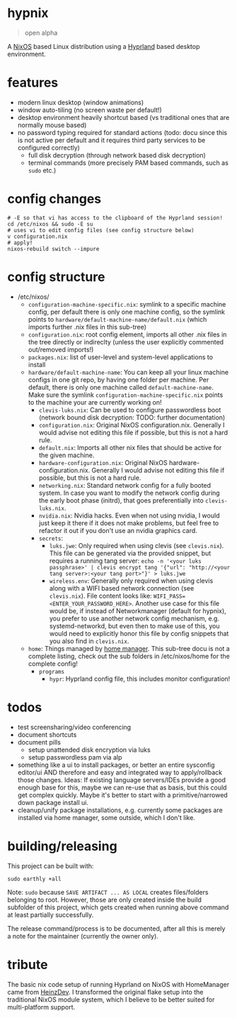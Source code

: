 # hypnix

> open alpha

A [NixOS](https://nixos.org) based Linux distribution using a [Hyprland](https://hyprland.org) based desktop environment.

# features
- modern linux desktop (window animations)
- window auto-tiling (no screen waste per default!)
- desktop environment heavily shortcut based (vs traditional ones that are normally mouse based)
- no password typing required for standard actions (todo: docu since this is not active per default and it requires third party services to be configured correctly)
  - full disk decryption (through network based disk decryption)
  - terminal commands (more precisely PAM based commands, such as `sudo` etc.)

# config changes

```shell
# -E so that vi has access to the clipboard of the Hyprland session!
cd /etc/nixos && sudo -E su
# uses vi to edit config files (see config structure below)
v configuration.nix
# apply!
nixos-rebuild switch --impure
```

# config structure

- /etc/nixos/
  - `configuration-machine-specific.nix`: symlink to a specific machine config, per default there is only one machine config, so the symlink points to `hardware/default-machine-name/default.nix` (which imports further .nix files in this sub-tree)
  - `configuration.nix`: root config element, imports all other .nix files in the tree directly or indireclty (unless the user explicitly commented out/removed imports!)
  - `packages.nix`: list of user-level and system-level applications to install
  - `hardware/default-machine-name`: You can keep all your linux machine configs in one git repo, by having one folder per machine. Per default, there is only one machine called `default-machine-name`. Make sure the symlink `configuration-machine-specific.nix` points to the machine your are currently working on!
    - `clevis-luks.nix`: Can be used to configure passwordless boot (network bound disk decryption: TODO: further documentation)
    - `configuration.nix`: Original NixOS configuration.nix. Generally I would advise not editing this file if possible, but this is not a hard rule.
    - `default.nix`: Imports all other nix files that should be active for the given machine.
    - `hardware-configuration.nix`: Original NixOS hardware-configuration.nix. Generally I would advise not editing this file if possible, but this is not a hard rule.
    - `networking.nix`: Standard network config for a fully booted system. In case you want to modify the network config during the early boot phase (initrd), that goes preferentially into `clevis-luks.nix`.
    - `nvidia.nix`: Nvidia hacks. Even when not using nvidia, I would just keep it there if it does not make problems, but feel free to refactor it out if you don't use an nvidia graphics card.
    - `secrets`:
      - `luks.jwe`: Only required when using clevis (see `clevis.nix`). This file can be generated via the provided snippet, but requires a running tang server: `echo -n '<your luks passphrase>' | clevis encrypt tang '{"url": "http://<your tang server>:<your tang port>"}' > luks.jwe`
      - `wireless.env`: Generally only required when using clevis along with a WIFI based network connection (see `clevis.nix`). File content looks like: `WIFI_PASS=<ENTER_YOUR_PASSWORD_HERE>`. Another use case for this file would be, if instead of Networkmanager (default for hypnix), you prefer to use another network config mechanism, e.g. systemd-networkd, but even then to make use of this, you would need to explicitly honor this file by config snippets that you also find in `clevis.nix`.
  - `home`: Things managed by [home manager](https://github.com/nix-community/home-manager). This sub-tree docu is not a complete listing, check out the sub folders in /etc/nixos/home for the complete config!
    - `programs`
      - `hypr`: Hyprland config file, this includes monitor configuration!

# todos

- test screensharing/video conferencing
- document shortcuts
- document pills
  - setup unattended disk encryption via luks
  - setup passwordless pam via alp
- something like a ui to install packages, or better an entire sysconfig editor/ui AND therefore and easy and integrated way to apply/rollback those changes.
  Ideas: If existing language servers/IDEs provide a good enough base for this, maybe we can re-use that as basis, but this could get complex quickly.
  Maybe it's better to start with a primitive/narrowed down package install ui.
- cleanup/unify package installations, e.g. currently some packages are installed via home manager, some outside, which I don't like.

# building/releasing

This project can be built with:
```
sudo earthly +all
```
Note: `sudo` because `SAVE ARTIFACT ... AS LOCAL` creates files/folders belonging to root. However, those are only created inside the build subfolder of this project, which gets created when running above command at least partially successfully.

The release command/process is to be documented, after all this is merely a note for the maintainer (currently the owner only).

# tribute

The basic nix code setup of running Hyprland on NixOS with HomeManager came from [HeinzDev](https://github.com/HeinzDev/Hyprland-dotfiles).
I transformed the original flake setup into the traditional NixOS module system, which I believe to be better suited for multi-platform support.
